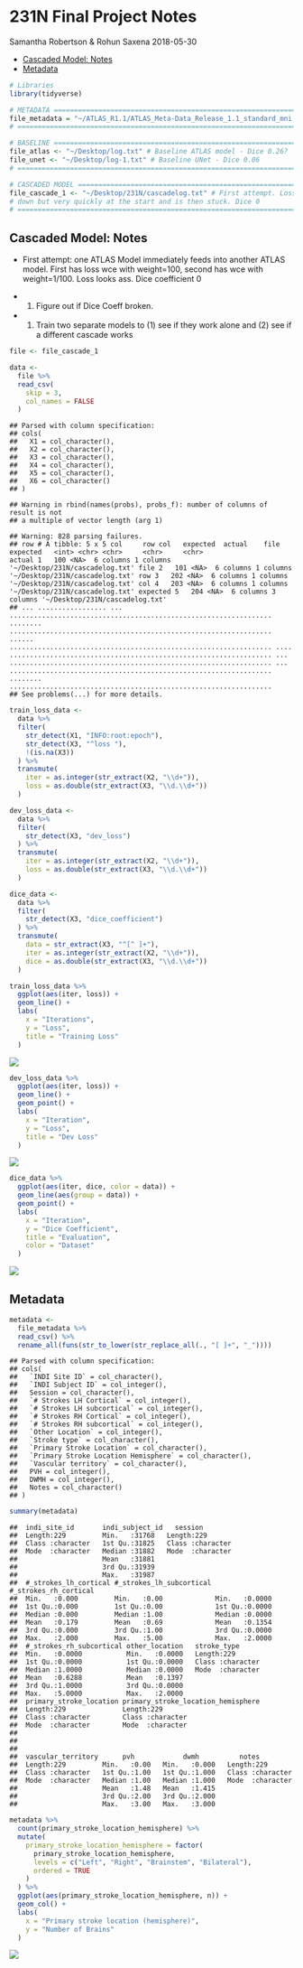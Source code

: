 231N Final Project Notes
================
Samantha Robertson & Rohun Saxena
2018-05-30

-   [Cascaded Model: Notes](#cascaded-model-notes)
-   [Metadata](#metadata)

``` r
# Libraries
library(tidyverse)

# METADATA =====================================================================
file_metadata = "~/ATLAS_R1.1/ATLAS_Meta-Data_Release_1.1_standard_mni.csv"
# ==============================================================================

# BASELINE =====================================================================
file_atlas <- "~/Desktop/log.txt" # Baseline ATLAS model - Dice 0.26?
file_unet <- "~/Desktop/log-1.txt" # Baseline UNet - Dice 0.06
# ==============================================================================

# CASCADED MODEL ===============================================================
file_cascade_1 <- "~/Desktop/231N/cascadelog.txt" # First attempt. Loss is going
# down but very quickly at the start and is then stuck. Dice 0
# ==============================================================================
```

Cascaded Model: Notes
---------------------

-   First attempt: one ATLAS Model immediately feeds into another ATLAS model. First has loss wce with weight=100, second has wce with weight=1/100. Loss looks ass. Dice coefficient 0

-   1.  Figure out if Dice Coeff broken.

-   1.  Train two separate models to (1) see if they work alone and (2) see if a different cascade works

``` r
file <- file_cascade_1

data <- 
  file %>% 
  read_csv(
    skip = 3,
    col_names = FALSE
  )
```

    ## Parsed with column specification:
    ## cols(
    ##   X1 = col_character(),
    ##   X2 = col_character(),
    ##   X3 = col_character(),
    ##   X4 = col_character(),
    ##   X5 = col_character(),
    ##   X6 = col_character()
    ## )

    ## Warning in rbind(names(probs), probs_f): number of columns of result is not
    ## a multiple of vector length (arg 1)

    ## Warning: 828 parsing failures.
    ## row # A tibble: 5 x 5 col     row col   expected  actual    file                            expected   <int> <chr> <chr>     <chr>     <chr>                           actual 1   100 <NA>  6 columns 1 columns '~/Desktop/231N/cascadelog.txt' file 2   101 <NA>  6 columns 1 columns '~/Desktop/231N/cascadelog.txt' row 3   202 <NA>  6 columns 1 columns '~/Desktop/231N/cascadelog.txt' col 4   203 <NA>  6 columns 1 columns '~/Desktop/231N/cascadelog.txt' expected 5   204 <NA>  6 columns 3 columns '~/Desktop/231N/cascadelog.txt'
    ## ... ................. ... ................................................................. ........ ................................................................. ...... ................................................................. .... ................................................................. ... ................................................................. ... ................................................................. ........ .................................................................
    ## See problems(...) for more details.

``` r
train_loss_data <- 
  data %>% 
  filter(
    str_detect(X1, "INFO:root:epoch"),
    str_detect(X3, "^loss "),
    !(is.na(X3))
  ) %>% 
  transmute(
    iter = as.integer(str_extract(X2, "\\d+")),
    loss = as.double(str_extract(X3, "\\d.\\d+"))
  )

dev_loss_data <- 
  data %>% 
  filter(
    str_detect(X3, "dev_loss")
  ) %>% 
  transmute(
    iter = as.integer(str_extract(X2, "\\d+")),
    loss = as.double(str_extract(X3, "\\d.\\d+"))
  )

dice_data <- 
  data %>% 
  filter(
    str_detect(X3, "dice_coefficient")
  ) %>%
  transmute(
    data = str_extract(X3, "^[^ ]+"),
    iter = as.integer(str_extract(X2, "\\d+")),
    dice = as.double(str_extract(X3, "\\d.\\d+"))
  )
```

``` r
train_loss_data %>% 
  ggplot(aes(iter, loss)) +
  geom_line() +
  labs(
    x = "Iterations",
    y = "Loss",
    title = "Training Loss"
  )
```

![](notes_files/figure-markdown_github/unnamed-chunk-3-1.png)

``` r
dev_loss_data %>% 
  ggplot(aes(iter, loss)) +
  geom_line() +
  geom_point() +
  labs(
    x = "Iteration",
    y = "Loss",
    title = "Dev Loss"
  )
```

![](notes_files/figure-markdown_github/unnamed-chunk-4-1.png)

``` r
dice_data %>% 
  ggplot(aes(iter, dice, color = data)) +
  geom_line(aes(group = data)) +
  geom_point() +
  labs(
    x = "Iteration",
    y = "Dice Coefficient",
    title = "Evaluation",
    color = "Dataset"
  )
```

![](notes_files/figure-markdown_github/unnamed-chunk-5-1.png)

Metadata
--------

``` r
metadata <-
  file_metadata %>% 
  read_csv() %>% 
  rename_all(funs(str_to_lower(str_replace_all(., "[ ]+", "_"))))
```

    ## Parsed with column specification:
    ## cols(
    ##   `INDI Site ID` = col_character(),
    ##   `INDI Subject ID` = col_integer(),
    ##   Session = col_character(),
    ##   `# Strokes LH Cortical` = col_integer(),
    ##   `# Strokes LH subcortical` = col_integer(),
    ##   `# Strokes RH Cortical` = col_integer(),
    ##   `# Strokes RH subcortical` = col_integer(),
    ##   `Other Location` = col_integer(),
    ##   `Stroke type` = col_character(),
    ##   `Primary Stroke Location` = col_character(),
    ##   `Primary Stroke Location Hemisphere` = col_character(),
    ##   `Vascular territory` = col_character(),
    ##   PVH = col_integer(),
    ##   DWMH = col_integer(),
    ##   Notes = col_character()
    ## )

``` r
summary(metadata)
```

    ##  indi_site_id       indi_subject_id   session         
    ##  Length:229         Min.   :31768   Length:229        
    ##  Class :character   1st Qu.:31825   Class :character  
    ##  Mode  :character   Median :31882   Mode  :character  
    ##                     Mean   :31881                     
    ##                     3rd Qu.:31939                     
    ##                     Max.   :31987                     
    ##  #_strokes_lh_cortical #_strokes_lh_subcortical #_strokes_rh_cortical
    ##  Min.   :0.000         Min.   :0.00             Min.   :0.0000       
    ##  1st Qu.:0.000         1st Qu.:0.00             1st Qu.:0.0000       
    ##  Median :0.000         Median :1.00             Median :0.0000       
    ##  Mean   :0.179         Mean   :0.69             Mean   :0.1354       
    ##  3rd Qu.:0.000         3rd Qu.:1.00             3rd Qu.:0.0000       
    ##  Max.   :2.000         Max.   :5.00             Max.   :2.0000       
    ##  #_strokes_rh_subcortical other_location   stroke_type       
    ##  Min.   :0.0000           Min.   :0.0000   Length:229        
    ##  1st Qu.:0.0000           1st Qu.:0.0000   Class :character  
    ##  Median :1.0000           Median :0.0000   Mode  :character  
    ##  Mean   :0.6288           Mean   :0.1397                     
    ##  3rd Qu.:1.0000           3rd Qu.:0.0000                     
    ##  Max.   :5.0000           Max.   :2.0000                     
    ##  primary_stroke_location primary_stroke_location_hemisphere
    ##  Length:229              Length:229                        
    ##  Class :character        Class :character                  
    ##  Mode  :character        Mode  :character                  
    ##                                                            
    ##                                                            
    ##                                                            
    ##  vascular_territory      pvh            dwmh          notes          
    ##  Length:229         Min.   :0.00   Min.   :0.000   Length:229        
    ##  Class :character   1st Qu.:1.00   1st Qu.:1.000   Class :character  
    ##  Mode  :character   Median :1.00   Median :1.000   Mode  :character  
    ##                     Mean   :1.48   Mean   :1.415                     
    ##                     3rd Qu.:2.00   3rd Qu.:2.000                     
    ##                     Max.   :3.00   Max.   :3.000

``` r
metadata %>% 
  count(primary_stroke_location_hemisphere) %>% 
  mutate(
    primary_stroke_location_hemisphere = factor(
      primary_stroke_location_hemisphere, 
      levels = c("Left", "Right", "Brainstem", "Bilateral"), 
      ordered = TRUE
    )
  ) %>% 
  ggplot(aes(primary_stroke_location_hemisphere, n)) +
  geom_col() +
  labs(
    x = "Primary stroke location (hemisphere)",
    y = "Number of Brains"
  )
```

![](notes_files/figure-markdown_github/unnamed-chunk-8-1.png)
